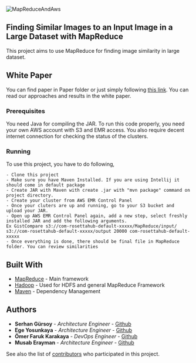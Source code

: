 

![MapReduceAndAws](http://tw.greywool.com/i/nYuyk.png)
 
## Finding Similar Images to an Input Image in a Large Dataset with MapReduce

This project aims to use MapReduce for finding image similarity in large dataset. 

## White Paper
You can find paper in Paper folder or just simply following [this link](https://github.com/serhangursoy/MapReduceImageSimilarity/blob/SIFTdev/Paper/White_Paper.pdf). You can read our approaches and results in the white paper.

### Prerequisites
You need Java for compiling the JAR.
To run this code properly, you need your own AWS account with S3 and EMR access. 
You also require decent internet connection for checking the status of the clusters.

### Running
To use this project, you have to do following, 
```
- Clone this project
- Make sure you have Maven Installed. If you are using Intellij it should come in default package
- Create JAR with Maven with create .jar with "mvn package" command on project directory.
- Create your cluster from AWS EMR Control Panel
- Once your cluters are up and running, go to your S3 bucket and upload your JAR.
- Open up AWS EMR Control Panel again, add a new step, select freshly installed JAR and add the following arguments. 
Ex GistCompare s3://com-rosettahub-default-xxxxx/MapReduce/input/ s3://com-rosettahub-default-xxxxx/output 20000 com-rosettahub-default-xxxxx
- Once everything is done, there should be final file in MapReduce folder. You can review similarities 
```

## Built With

* [MapReduce](https://hadoop.apache.org/docs/r1.2.1/mapred_tutorial.html) - Main framework
* [Hadoop](http://hadoop.apache.org/) - Used for HDFS and general MapReduce Framework
* [Maven](https://maven.apache.org/) - Dependency Management

## Authors

* **Serhan Gürsoy** - *Architecture Engineer* - [Github](https://github.com/serhangursoy)
* **Ege Yosunkaya** - *Architecture Engineer* - [Github](https://github.com/egeyosunkaya)
* **Ömer Faruk Karakaya** - *DevOps Engineer* - [Github](https://github.com/farukarakaya/)
* **Musab Erayman** - *Architecture Engineer* - [Github](https://github.com/merayman)

See also the list of [contributors](https://github.com/serhangursoy/MapReduceImageSimilarity/contributors) who participated in this project.
